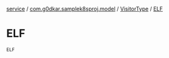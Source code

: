 [service](../../index.md) / [com.g0dkar.samplek8sproj.model](../index.md) / [VisitorType](index.md) / [ELF](./-e-l-f.md)

# ELF

`ELF`